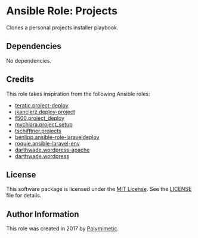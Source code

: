 # Ansible Role: Projects

Clones a personal projects installer playbook.

## Dependencies

No dependencies.

## Credits

This role takes inspiration from the following Ansible roles:

- [teratic.project-deploy](https://github.com/teratic/ansible-project-deploy)
- [jkanclerz.deploy-project](https://github.com/jkanclerz/ansible-deploy-project)
- [f500.project_deploy](https://github.com/f500/ansible-project_deploy)
- [mychiara.project_setup](https://github.com/mychiara/ansible-role-project_setup)
- [tschifftner.projects](https://github.com/tschifftner/ansible-role-projects)
- [benlipp.ansible-role-laraveldeploy](https://github.com/benlipp/ansible-role-laraveldeploy)
- [roquie.ansible-laravel-env](https://github.com/roquie/ansible-laravel-env)
- [darthwade.wordpress-apache](https://github.com/darthwade/ansible-role-wordpress-apache)
- [darthwade.wordpress](https://github.com/darthwade/ansible-role-wordpress)

## License

This software package is licensed under the [MIT License](https://opensource.org/licenses/MIT). See the [LICENSE](./LICENSE) file for details.

## Author Information

This role was created in 2017 by [Polymimetic](https://github.com/polymimetic).
